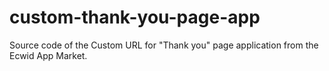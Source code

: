 # custom-thank-you-page-app
Source code of the Custom URL for "Thank you" page application from the Ecwid App Market. 
